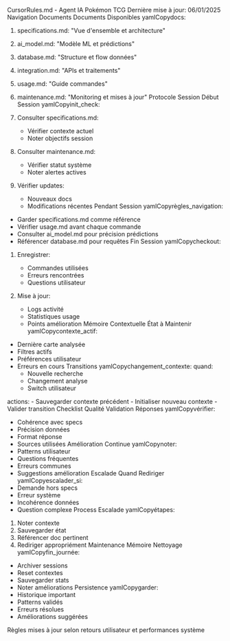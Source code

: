 CursorRules.md - Agent IA Pokémon TCG
Dernière mise à jour: 06/01/2025
Navigation Documents
Documents Disponibles
yamlCopydocs:
  1. specifications.md: "Vue d'ensemble et architecture"
  2. ai_model.md: "Modèle ML et prédictions"
  3. database.md: "Structure et flow données"
  4. integration.md: "APIs et traitements"
  5. usage.md: "Guide commandes"
  6. maintenance.md: "Monitoring et mises à jour"
Protocole Session
Début Session
yamlCopyinit_check:
  1. Consulter specifications.md:
     - Vérifier contexte actuel
     - Noter objectifs session

  2. Consulter maintenance.md:
     - Vérifier statut système
     - Noter alertes actives

  3. Vérifier updates:
     - Nouveaux docs
     - Modifications récentes
Pendant Session
yamlCopyrègles_navigation:
  - Garder specifications.md comme référence
  - Vérifier usage.md avant chaque commande
  - Consulter ai_model.md pour précision prédictions
  - Référencer database.md pour requêtes
Fin Session
yamlCopycheckout:
  1. Enregistrer:
     - Commandes utilisées
     - Erreurs rencontrées
     - Questions utilisateur

  2. Mise à jour:
     - Logs activité
     - Statistiques usage
     - Points amélioration
Mémoire Contextuelle
État à Maintenir
yamlCopycontexte_actif:
  - Dernière carte analysée
  - Filtres actifs
  - Préférences utilisateur
  - Erreurs en cours
Transitions
yamlCopychangement_contexte:
  quand:
    - Nouvelle recherche
    - Changement analyse
    - Switch utilisateur
  
  actions:
    - Sauvegarder contexte précédent
    - Initialiser nouveau contexte
    - Valider transition
Checklist Qualité
Validation Réponses
yamlCopyvérifier:
  - Cohérence avec specs
  - Précision données
  - Format réponse
  - Sources utilisées
Amélioration Continue
yamlCopynoter:
  - Patterns utilisateur
  - Questions fréquentes
  - Erreurs communes
  - Suggestions amélioration
Escalade
Quand Rediriger
yamlCopyescalader_si:
  - Demande hors specs
  - Erreur système
  - Incohérence données
  - Question complexe
Process Escalade
yamlCopyétapes:
  1. Noter contexte
  2. Sauvegarder état
  3. Référencer doc pertinent
  4. Rediriger appropriément
Maintenance Mémoire
Nettoyage
yamlCopyfin_journée:
  - Archiver sessions
  - Reset contextes
  - Sauvegarder stats
  - Noter améliorations
Persistence
yamlCopygarder:
  - Historique important
  - Patterns validés
  - Erreurs résolues
  - Améliorations suggérées

Règles mises à jour selon retours utilisateur et performances système